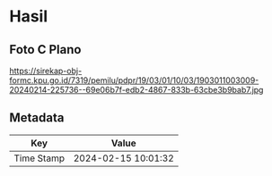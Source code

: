 # Hasil

## Foto C Plano

https://sirekap-obj-formc.kpu.go.id/7319/pemilu/pdpr/19/03/01/10/03/1903011003009-20240214-225736--69e06b7f-edb2-4867-833b-63cbe3b9bab7.jpg


## Metadata

| Key        | Value               |
| ---------- | ------------------- |
| Time Stamp | 2024-02-15 10:01:32 |



